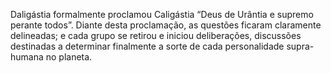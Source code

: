 ﻿Daligástia formalmente proclamou Caligástia “Deus de Urântia e supremo perante todos”. Diante desta proclamação, as questões ficaram claramente delineadas; e cada grupo se retirou e iniciou deliberações, discussões destinadas a determinar finalmente a sorte de cada personalidade supra-humana no planeta.